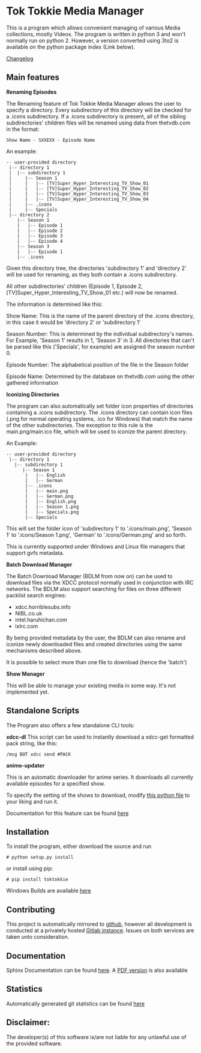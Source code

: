 # Tok Tokkie Media Manager

This is a program which allows convenient managing of various Media collections, mostly Videos. The program is written
in python 3 and won't normally run on python 2. However, a version converted using 3to2 is available on the python
package index (Link below).

[Changelog](http://gitlab.namibsun.net/namboy94/toktokkie/raw/master/CHANGELOG)

## Main features

**Renaming Episodes**

The Renaming feature of Tok Tokkie Media Manager allows the user to specify a directory. Every subdirectory of this directory
will be checked for a .icons subdirectory. If a .icons subdirectory is present, all of the sibling subdirectories'
children files will be renamed using data from thetvdb.com in the format:

    Show Name - SXXEXX - Episode Name

An example:

    -- user-provided directory
     |-- directory 1
     |  |-- subdirectory 1
     |     |-- Season 1
     |	   |   |-- [TV]Super_Hyper_Interesting_TV_Show_01
     |	   |   |-- [TV]Super_Hyper_Interesting_TV_Show_02
     |	   |   |-- [TV]Super_Hyper_Interesting_TV_Show_03
     |	   |   |-- [TV]Super_Hyper_Interesting_TV_Show_04
     | 	   |-- .icons
     | 	   |-- Specials
     |-- directory 2
        |-- Season 1
        |   |-- Episode 1
        |   |-- Episode 2
        |   |-- Episode 3
        |   |-- Episode 4
        |-- Season 3
        |   |-- Episode 1
        |-- .icons

Given this directory tree, the directories 'subdirectory 1' and 'directory 2' will be used for renaming, as they
both contain a .icons subdirectory.

All other subdirectories' children (Episode 1, Episode 2, [TV]Super_Hyper_Interesting_TV_Show_01 etc.) will now be
renamed.

The information is determined like this:

Show Name:  This is the name of the parent directory of the .icons directory, in this case it would be 'directory 2'
or 'subdirectory 1'

Season Number:  This is determined by the individual subdirectory's names. For Example, 'Season 1' results in 1,
'Season 3' in 3. All directories that can't be parsed like this ('Specials', for example) are assigned the season
number 0.

Episode Number:  The alphabetical position of the file in the Season folder

Episode Name:  Determined by the database on thetvdb.com using the other gathered information

**Iconizing Directories**

The program can also automatically set folder icon properties of directories containing a .icons subdirectory.
The .icons directory can contain icon files (.png for normal operating systems, .ico for Windows) that match the name
of the other subdirectories. The exception to this rule is the main.png/main.ico file, which will be used to iconize the
parent directory.

An Example:

    -- user-provided directory
     |-- directory 1
       |-- subdirectory 1
          |-- Season 1
     	   |   |-- English
     	   |   |-- German
      	   |-- .icons
           |   |-- main.png
           |   |-- German.png
           |   |-- English.png
           |   |-- Season 1.png
           |   |-- Specials.png
      	   |-- Specials

This will set the folder icon of 'subdirectory 1' to '.icons/main.png', 'Season 1' to '.icons/Season 1.png',
'German' to '.icons/German.png' and so forth.

This is currently supported under Windows and Linux file managers that support gvfs metadata.

**Batch Download Manager**

The Batch Download Manager (BDLM from now on) can be used to download files via the XDCC protocol normally used in conjunction with
IRC networks. The BDLM also support searching for files on three different packlist search engines:

* xdcc.horriblesubs.info
* NIBL.co.uk
* intel.haruhichan.com
* ixIrc.com

By being provided metadata by the user, the BDLM can also rename and iconize newly downloaded files and created 
directories using the same mechanisms described above.

It is possible to select more than one file to download (hence the 'batch')

**Show Manager**

This will be able to manage your existing media in some way. It's not implemented yet.


## Standalone Scripts

The Program also offers a few standalone CLI tools:

**xdcc-dl**
This script can be used to instantly download a xdcc-get formatted pack string, like this:

    /msg BOT xdcc send #PACK
    
**anime-updater**

This is an automatic downloader for anime series. It downloads all currently available episodes for a
specified show.

To specify the setting of the shows to download, modify [this python file](tok_tokkie/templates/anime-updater-config.py) to your liking and run it.

Documentation for this feature can be found [here](doc/extra/anime-updater.md)

## Installation

To install the program, either download the source and run

    # python setup.py install
    
or install using pip:

    # pip install toktokkie

Windows Builds are available [here](http://gitlab.namibsun.net/namboy94/toktokkie/wikis/windows-builds)

## Contributing

This project is automatically mirrored to [github](https://github.com/namboy94/toktokkie), however all development
is conducted at a privately hosted [Gitlab instance](http://gitlab.namibsun.net/namboy94/toktokkie). Issues
on both services are taken unto consideration.

## Documentation

Sphinx Documentation can be found [here](http://krumreyh.eu/toktokkie/documentation/html/index.html).
A [PDF version](http://krumreyh.eu/toktokkie/documentation/documentation.pdf) is also available

## Statistics

Automatically generated git statistics can be found [here](http://krumreyh.eu/toktokkie/git_stats/index.html)


## Disclaimer:

The developer(s) of this software is/are not liable for any unlawful use of the provided software.